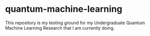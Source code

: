 # quantum-machine-learning

This repository is my testing ground for my Undergraduate Quantum Machine Learning Research that I am currently doing. 

